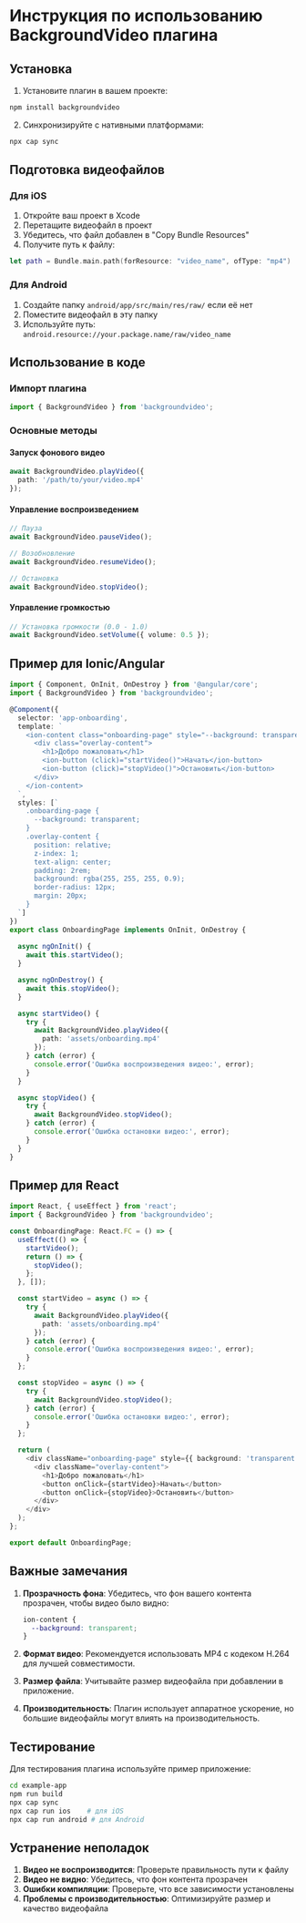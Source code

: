 # Инструкция по использованию BackgroundVideo плагина

## Установка

1. Установите плагин в вашем проекте:
```bash
npm install backgroundvideo
```

2. Синхронизируйте с нативными платформами:
```bash
npx cap sync
```

## Подготовка видеофайлов

### Для iOS
1. Откройте ваш проект в Xcode
2. Перетащите видеофайл в проект
3. Убедитесь, что файл добавлен в "Copy Bundle Resources"
4. Получите путь к файлу:
```swift
let path = Bundle.main.path(forResource: "video_name", ofType: "mp4")
```

### Для Android
1. Создайте папку `android/app/src/main/res/raw/` если её нет
2. Поместите видеофайл в эту папку
3. Используйте путь: `android.resource://your.package.name/raw/video_name`

## Использование в коде

### Импорт плагина
```typescript
import { BackgroundVideo } from 'backgroundvideo';
```

### Основные методы

#### Запуск фонового видео
```typescript
await BackgroundVideo.playVideo({ 
  path: '/path/to/your/video.mp4' 
});
```

#### Управление воспроизведением
```typescript
// Пауза
await BackgroundVideo.pauseVideo();

// Возобновление
await BackgroundVideo.resumeVideo();

// Остановка
await BackgroundVideo.stopVideo();
```

#### Управление громкостью
```typescript
// Установка громкости (0.0 - 1.0)
await BackgroundVideo.setVolume({ volume: 0.5 });
```

## Пример для Ionic/Angular

```typescript
import { Component, OnInit, OnDestroy } from '@angular/core';
import { BackgroundVideo } from 'backgroundvideo';

@Component({
  selector: 'app-onboarding',
  template: `
    <ion-content class="onboarding-page" style="--background: transparent;">
      <div class="overlay-content">
        <h1>Добро пожаловать</h1>
        <ion-button (click)="startVideo()">Начать</ion-button>
        <ion-button (click)="stopVideo()">Остановить</ion-button>
      </div>
    </ion-content>
  `,
  styles: [`
    .onboarding-page {
      --background: transparent;
    }
    .overlay-content {
      position: relative;
      z-index: 1;
      text-align: center;
      padding: 2rem;
      background: rgba(255, 255, 255, 0.9);
      border-radius: 12px;
      margin: 20px;
    }
  `]
})
export class OnboardingPage implements OnInit, OnDestroy {
  
  async ngOnInit() {
    await this.startVideo();
  }

  async ngOnDestroy() {
    await this.stopVideo();
  }

  async startVideo() {
    try {
      await BackgroundVideo.playVideo({ 
        path: 'assets/onboarding.mp4' 
      });
    } catch (error) {
      console.error('Ошибка воспроизведения видео:', error);
    }
  }

  async stopVideo() {
    try {
      await BackgroundVideo.stopVideo();
    } catch (error) {
      console.error('Ошибка остановки видео:', error);
    }
  }
}
```

## Пример для React

```typescript
import React, { useEffect } from 'react';
import { BackgroundVideo } from 'backgroundvideo';

const OnboardingPage: React.FC = () => {
  useEffect(() => {
    startVideo();
    return () => {
      stopVideo();
    };
  }, []);

  const startVideo = async () => {
    try {
      await BackgroundVideo.playVideo({ 
        path: 'assets/onboarding.mp4' 
      });
    } catch (error) {
      console.error('Ошибка воспроизведения видео:', error);
    }
  };

  const stopVideo = async () => {
    try {
      await BackgroundVideo.stopVideo();
    } catch (error) {
      console.error('Ошибка остановки видео:', error);
    }
  };

  return (
    <div className="onboarding-page" style={{ background: 'transparent' }}>
      <div className="overlay-content">
        <h1>Добро пожаловать</h1>
        <button onClick={startVideo}>Начать</button>
        <button onClick={stopVideo}>Остановить</button>
      </div>
    </div>
  );
};

export default OnboardingPage;
```

## Важные замечания

1. **Прозрачность фона**: Убедитесь, что фон вашего контента прозрачен, чтобы видео было видно:
   ```css
   ion-content {
     --background: transparent;
   }
   ```

2. **Формат видео**: Рекомендуется использовать MP4 с кодеком H.264 для лучшей совместимости.

3. **Размер файла**: Учитывайте размер видеофайла при добавлении в приложение.

4. **Производительность**: Плагин использует аппаратное ускорение, но большие видеофайлы могут влиять на производительность.

## Тестирование

Для тестирования плагина используйте пример приложение:

```bash
cd example-app
npm run build
npx cap sync
npx cap run ios    # для iOS
npx cap run android # для Android
```

## Устранение неполадок

1. **Видео не воспроизводится**: Проверьте правильность пути к файлу
2. **Видео не видно**: Убедитесь, что фон контента прозрачен
3. **Ошибки компиляции**: Проверьте, что все зависимости установлены
4. **Проблемы с производительностью**: Оптимизируйте размер и качество видеофайла 